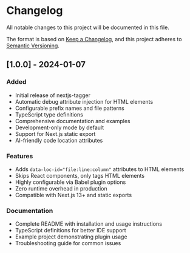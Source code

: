 # Changelog

All notable changes to this project will be documented in this file.

The format is based on [Keep a Changelog](https://keepachangelog.com/en/1.0.0/),
and this project adheres to [Semantic Versioning](https://semver.org/spec/v2.0.0.html).

## [1.0.0] - 2024-01-07

### Added
- Initial release of nextjs-tagger
- Automatic debug attribute injection for HTML elements
- Configurable prefix names and file patterns
- TypeScript type definitions
- Comprehensive documentation and examples
- Development-only mode by default
- Support for Next.js static export
- AI-friendly code location attributes

### Features
- Adds `data-loc-id="file:line:column"` attributes to HTML elements
- Skips React components, only tags HTML elements
- Highly configurable via Babel plugin options
- Zero runtime overhead in production
- Compatible with Next.js 13+ and static exports

### Documentation
- Complete README with installation and usage instructions
- TypeScript definitions for better IDE support
- Example project demonstrating plugin usage
- Troubleshooting guide for common issues